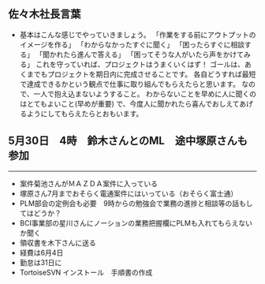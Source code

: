 ## 佐々木社長言葉
- 基本はこんな感じでやっていきましょう。
「作業をする前にアウトプットのイメージを作る」
「わからなかったすぐに聞く」
「困ったらすぐに相談する」
「聞かれたら進んで答える」
「困ってそうな人がいたら声をかけてみる」
これを守っていれば、プロジェクトはうまくいくはず！
ゴールは、あくまでもプロジェクトを期日内に完成させることです。
各自どうすれば最短で達成できるかという観点で仕事に取り組んでもらえたらと思います。
なので、一人で抱え込まないようすること。
わからないことを早めに人に聞くのはとてもよいこと(早めが重要)
で、今度人に聞かれたら喜んでおしえてあげるようにしてもらえたらとおもいます。


## 5月30日　4時　鈴木さんとのML　途中塚原さんも参加

---

- 案件菊池さんがＭＡＺＤＡ案件に入っている
- 塚原さん7月までおそらく電通案件にはいっている（おそらく富士通）
- PLM部会の定例会も必要　9時からの勉強会で業務の進捗と相談等の話もしてはどうか？
- BCI事業部の星川さんにノーションの業務把握欄にPLMも入れてもらえないか聞く
- 領収書を木下さんに送る
- 経費は6月4日
- 勤怠は31日に
- TortoiseSVN インストール　手順書の作成